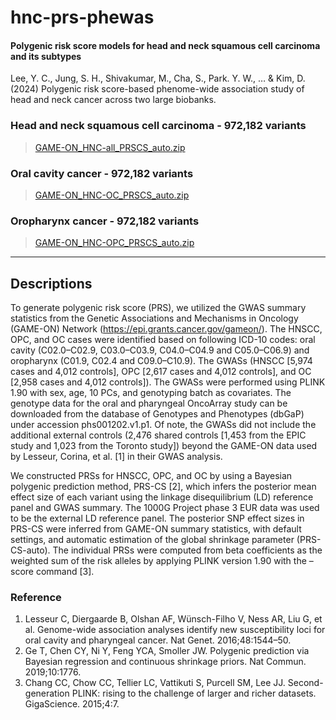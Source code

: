 # hnc-prs-phewas
#### Polygenic risk score models for head and neck squamous cell carcinoma and its subtypes
Lee, Y. C., Jung, S. H., Shivakumar, M., Cha, S., Park. Y. W., … & Kim, D. (2024) Polygenic risk score-based phenome-wide association study of head and neck cancer across two large biobanks.

### Head and neck squamous cell carcinoma - 972,182 variants
> [GAME-ON_HNC-all_PRSCS_auto.zip](https://github.com/dokyoonkimlab/hnc-prs-phewas/blob/main/prs-model/GAME-ON_HNC-all_PRSCS_auto.zip)

### Oral cavity cancer - 972,182 variants
> [GAME-ON_HNC-OC_PRSCS_auto.zip](https://github.com/dokyoonkimlab/hnc-prs-phewas/blob/main/prs-model/GAME-ON_HNC-OC_PRSCS_auto.zip)

### Oropharynx cancer - 972,182 variants
> [GAME-ON_HNC-OPC_PRSCS_auto.zip](https://github.com/dokyoonkimlab/hnc-prs-phewas/blob/main/prs-model/GAME-ON_HNC-OPC_PRSCS_auto.zip)

---

## Descriptions

To generate polygenic risk score (PRS), we utilized the GWAS summary statistics from the Genetic Associations and Mechanisms in Oncology (GAME-ON) Network (https://epi.grants.cancer.gov/gameon/). The HNSCC, OPC, and OC cases were identified based on following ICD-10 codes: oral cavity (C02.0–C02.9, C03.0–C03.9, C04.0–C04.9 and C05.0–C06.9) and oropharynx (C01.9, C02.4 and C09.0–C10.9). The GWASs (HNSCC [5,974 cases and 4,012 controls], OPC [2,617 cases and 4,012 controls], and OC [2,958 cases and 4,012 controls]). The GWASs were performed using PLINK 1.90 with sex, age, 10 PCs, and genotyping batch as covariates. The genotype data for the oral and pharyngeal OncoArray study can be downloaded from the database of Genotypes and Phenotypes (dbGaP) under accession phs001202.v1.p1. Of note, the GWASs did not include the additional external controls (2,476 shared controls [1,453 from the EPIC study and 1,023 from the Toronto study]) beyond the GAME-ON data used by Lesseur, Corina, et al. [1] in their GWAS analysis.

We constructed PRSs for HNSCC, OPC, and OC by using a Bayesian polygenic prediction method, PRS-CS [2], which infers the posterior mean effect size of each variant using the linkage disequilibrium (LD) reference panel and GWAS summary. The 1000G Project phase 3 EUR data was used to be the external LD reference panel. The posterior SNP effect sizes in PRS-CS were inferred from GAME-ON summary statistics, with default settings, and automatic estimation of the global shrinkage parameter (PRS-CS-auto). The individual PRSs were computed from beta coefficients as the weighted sum of the risk alleles by applying PLINK version 1.90 with the –score command [3].

### Reference
1. Lesseur C, Diergaarde B, Olshan AF, Wünsch-Filho V, Ness AR, Liu G, et al. Genome-wide association analyses identify new susceptibility loci for oral cavity and pharyngeal cancer. Nat Genet. 2016;48:1544–50.
2. Ge T, Chen CY, Ni Y, Feng YCA, Smoller JW. Polygenic prediction via Bayesian regression and continuous shrinkage priors. Nat Commun. 2019;10:1776.
3. Chang CC, Chow CC, Tellier LC, Vattikuti S, Purcell SM, Lee JJ. Second-generation PLINK: rising to the challenge of larger and richer datasets. GigaScience. 2015;4:7.
